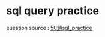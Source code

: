 # sql query practice
euestion source : [50題sql_practice](https://hackmd.io/@_7vFEnkKTve5g-aFhT8EvQ/Sy-H0QeWr "Title")

